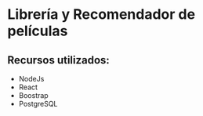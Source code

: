 # Librería y Recomendador de películas
## Recursos utilizados:
- NodeJs
- React
- Boostrap
- PostgreSQL
